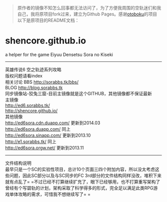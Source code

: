 > 原作者的镜像不知怎么回事都无法访问了，为了方便我周围的空轨迷们和我自己，我将原项目fork过来，建立为Github Pages。感谢[otoboku](https://github.com/otoboku/shencore.github.io)的项目
<br>以下是原项目的README文档：

shencore.github.io
==================

a helper for the game Eiyuu Densetsu Sora no Kiseki

-------------------
英雄传说6 空之轨迹系列攻略<br>
版权问题请看index<br>
相关讨论 BBS http://sorabbs.tk/bbs/<br>
BLOG http://blog.sorabbs.tk<br>
同步镜像站-狡兔三窟-目前主镜像就是这个GITHUB，其他镜像都不保证最新<br>
主镜像 <br>
http://ed6.sorabbs.tk/<br>
http://shencore.github.io/<br>
其他镜像<br>
http://ed6sora.cdn.duapp.com/   更新到2014.03<br>
http://ed6sora.duapp.com/  同上<br>
http://ed6sora.sinapp.com/   更新到2013.10<br>
http://e1.sorabbs.tk/        同上<br>
http://ed6sora.orgw.net/     更新到2013.11<br>


-----------------------
文件结构说明<br>
最早只是一个SC的实验性项目，总计10个页面三四个附加内容，所以没太考虑这些问题，因此SC部分以及与SC同步的FC 3rd部分的文件结构同样没改，堆积下来就有点乱了= =不过已经不打算继续扩充了，眼下已经够用，也不打算重写架构了<br>
曾经有个写碧轨的计划，架构采取了科学得多的形式，完全足以满足此类RPG游戏单体攻略的需求，可惜我不想继续写了= =
